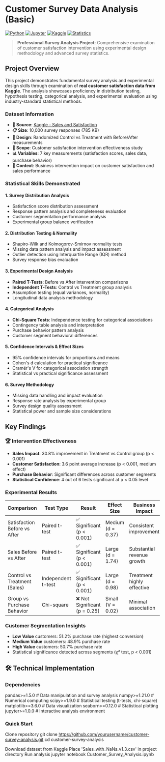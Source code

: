 #  Customer Survey Data Analysis (Basic)

[![Python](https://img.shields.io/badge/Python-3.8%2B-blue.svg)](https://www.python.org/)
[![Jupyter](https://img.shields.io/badge/Jupyter-Notebook-orange.svg)](https://jupyter.org/)
[![Kaggle](https://img.shields.io/badge/Dataset-Kaggle-20BEFF.svg)](https://www.kaggle.com/datasets/matinmahmoudi/sales-and-satisfaction)
[![Statistics](https://img.shields.io/badge/Analysis-Survey%20Statistics-green.svg)](https://scipy.org/)

> **Professional Survey Analysis Project**: Comprehensive examination of customer satisfaction intervention using experimental design methodology and advanced survey statistics.

##  Project Overview

This project demonstrates fundamental survey analysis and experimental design skills through examination of **real customer satisfaction data from Kaggle**. The analysis showcases proficiency in distribution testing, hypothesis testing, categorical analysis, and experimental evaluation using industry-standard statistical methods.

###  Dataset Information
- **🔗 Source**: [Kaggle - Sales and Satisfaction](https://www.kaggle.com/datasets/matinmahmoudi/sales-and-satisfaction)
- **📋 Size**: 10,000 survey responses (785 KB)
- **🔬 Design**: Randomized Control vs Treatment with Before/After measurements
- **📅 Scope**: Customer satisfaction intervention effectiveness study
- **📊 Variables**: 7 key measurements (satisfaction scores, sales data, purchase behavior)
- **💼 Context**: Business intervention impact on customer satisfaction and sales performance

###  Statistical Skills Demonstrated

#### 1. **Survey Distribution Analysis**
- Satisfaction score distribution assessment
- Response pattern analysis and completeness evaluation
- Customer segmentation performance analysis
- Experimental group balance verification

#### 2. **Distribution Testing & Normality**
- Shapiro-Wilk and Kolmogorov-Smirnov normality tests
- Missing data pattern analysis and impact assessment
- Outlier detection using Interquartile Range (IQR) method
- Survey response bias evaluation

#### 3. **Experimental Design Analysis**
- **Paired T-Tests**: Before vs After intervention comparisons
- **Independent T-Tests**: Control vs Treatment group analysis
- Assumption testing (equal variances, normality)
- Longitudinal data analysis methodology

#### 4. **Categorical Analysis**
- **Chi-Square Tests**: Independence testing for categorical associations
- Contingency table analysis and interpretation
- Purchase behavior pattern analysis
- Customer segment behavioral differences

#### 5. **Confidence Intervals & Effect Sizes**
- 95% confidence intervals for proportions and means
- Cohen's d calculation for practical significance
- Cramér's V for categorical association strength
- Statistical vs practical significance assessment

#### 6. **Survey Methodology**
- Missing data handling and impact evaluation
- Response rate analysis by experimental group
- Survey design quality assessment
- Statistical power and sample size considerations

##  Key Findings

### 🏆 Intervention Effectiveness
- **Sales Impact**: 30.8% improvement in Treatment vs Control group (p < 0.001)
- **Customer Satisfaction**: 3.6 point average increase (p < 0.001, medium effect)
- **Purchase Behavior**: Significant differences across customer segments
- **Statistical Confidence**: 4 out of 6 tests significant at p < 0.05 level

###  Experimental Results
| Comparison | Test Type | Result | Effect Size | Business Impact |
|------------|-----------|---------|-------------|-----------------|
| Satisfaction Before vs After | Paired t-test | ✅ Significant (p < 0.001) | Medium (d = 0.37) | Consistent improvement |
| Sales Before vs After | Paired t-test | ✅ Significant (p < 0.001) | Large (d = 1.74) | Substantial revenue growth |
| Control vs Treatment (Sales) | Independent t-test | ✅ Significant (p < 0.001) | Large (d = 0.98) | Treatment highly effective |
| Group vs Purchase Behavior | Chi-square | ❌ Not Significant (p = 0.25) | Small (V = 0.02) | Minimal association |

###  Customer Segmentation Insights
- **Low Value** customers: 51.2% purchase rate (highest conversion)
- **Medium Value** customers: 48.9% purchase rate
- **High Value** customers: 50.7% purchase rate
- Statistical significance detected across segments (χ² test, p < 0.001)

## 🛠️ Technical Implementation

###  Dependencies
pandas>=1.5.0 # Data manipulation and survey analysis
numpy>=1.21.0 # Numerical computing
scipy>=1.9.0 # Statistical testing (t-tests, chi-square)
matplotlib>=3.6.0 # Data visualization
seaborn>=0.12.0 # Statistical plotting
jupyter>=1.0.0 # Interactive analysis environment



###  Quick Start
Clone repository
git clone https://github.com/yourusername/customer-survey-analysis.git
cd customer-survey-analysis


Download dataset from Kaggle
Place 'Sales_with_NaNs_v1.3.csv' in project directory
Run analysis
jupyter notebook Customer_Survey_Analysis.ipynb